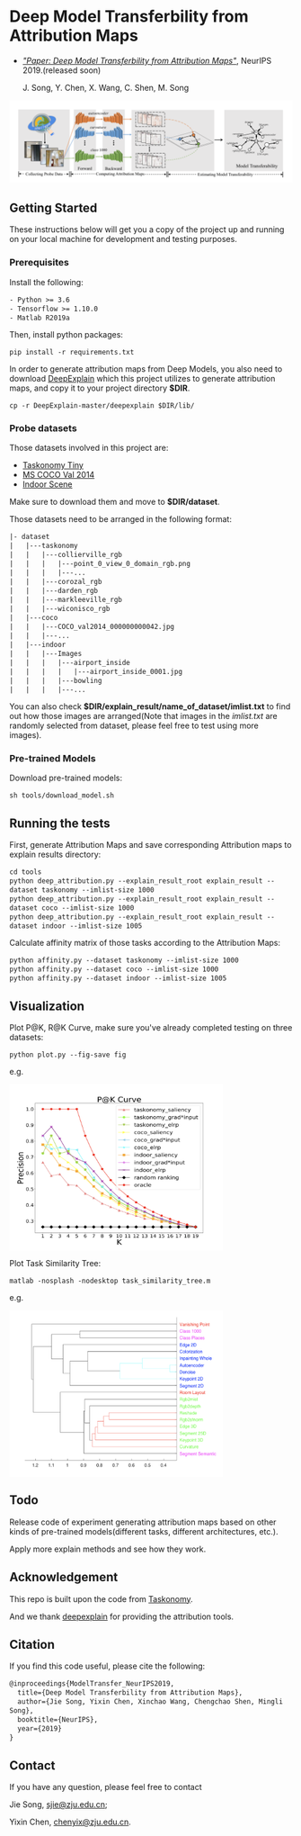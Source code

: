 # Deep Model Transferbility from Attribution Maps

- [*"Paper: Deep Model Transferbility from Attribution Maps"*](https:), NeurIPS 2019.(released soon)

  J. Song, Y. Chen, X. Wang, C. Shen, M. Song

![](demo/illus.png)

## Getting Started

These instructions below will get you a copy of the project up and running on your local machine for development and testing purposes.

### Prerequisites

Install the following:

```
- Python >= 3.6
- Tensorflow >= 1.10.0
- Matlab R2019a
```

Then, install python packages:

```
pip install -r requirements.txt
```

In order to generate attribution maps from Deep Models, you also need to download [DeepExplain](https://github.com/marcoancona/DeepExplain) which this project utilizes to generate attribution maps, and copy it to your project directory **$DIR**.

```
cp -r DeepExplain-master/deepexplain $DIR/lib/
```

### Probe datasets

Those datasets involved in this project are:

- [Taskonomy Tiny](https://github.com/StanfordVL/taskonomy/tree/master/data#downloading-the-dataset)
- [MS COCO Val 2014](http://images.cocodataset.org/zips/test2014.zip)
- [Indoor Scene](http://groups.csail.mit.edu/vision/LabelMe/NewImages/indoorCVPR_09.tar)

Make sure to download them and move to **$DIR/dataset**.

Those datasets need to be arranged in the following format:

```
|- dataset
|   |---taskonomy
|   |   |---collierville_rgb
|   |   |   |---point_0_view_0_domain_rgb.png
|   |   |   |---...
|   |   |---corozal_rgb
|   |   |---darden_rgb
|   |   |---markleeville_rgb
|   |   |---wiconisco_rgb
|   |---coco
|   |   |---COCO_val2014_000000000042.jpg
|   |   |---...
|   |---indoor
|   |   |---Images
|   |   |   |---airport_inside
|   |   |   |   |---airport_inside_0001.jpg
|   |   |   |---bowling
|   |   |   |---...
```

You can also check **$DIR/explain_result/name_of_dataset/imlist.txt** to find out how those images are arranged(Note that images in the *imlist.txt* are randomly selected from dataset, please feel free to test using more images).  

### Pre-trained Models

Download pre-trained models:

```
sh tools/download_model.sh
```

## Running the tests

First, generate Attribution Maps and save corresponding Attribution maps to explain results directory:

```
cd tools
python deep_attribution.py --explain_result_root explain_result --dataset taskonomy --imlist-size 1000
python deep_attribution.py --explain_result_root explain_result --dataset coco --imlist-size 1000
python deep_attribution.py --explain_result_root explain_result --dataset indoor --imlist-size 1005
```

Calculate affinity matrix of those tasks according to the Attribution Maps:

```
python affinity.py --dataset taskonomy --imlist-size 1000
python affinity.py --dataset coco --imlist-size 1000
python affinity.py --dataset indoor --imlist-size 1005
```

## Visualization

Plot P@K, R@K Curve, make sure you've already completed testing on three datasets:

```  
python plot.py --fig-save fig
```

e.g.

<img src="demo/precision.png" width="380" height="296" alt="图片名称" align=center>

Plot Task Similarity Tree:

```
matlab -nosplash -nodesktop task_similarity_tree.m
```

e.g.

<img src="demo/tree.png" width="380" height="296" alt="图片名称" align=center>

## Todo

Release code of experiment generating attribution maps based on other kinds of pre-trained models(different tasks, different architectures, etc.).

Apply more explain methods and see how they work.

## Acknowledgement

This repo is built upon the code from [Taskonomy](http://taskonomy.stanford.edu/).

And we thank [deepexplain](https://github.com/marcoancona/DeepExplain) for providing the attribution tools.

## Citation

If you find this code useful, please cite the following:

```
@inproceedings{ModelTransfer_NeurIPS2019,
  title={Deep Model Transferbility from Attribution Maps},
  author={Jie Song, Yixin Chen, Xinchao Wang, Chengchao Shen, Mingli Song},
  booktitle={NeurIPS},
  year={2019}
}
```

## Contact

If you have any question, please feel free to contact

Jie Song, sjie@zju.edu.cn; 

Yixin Chen, chenyix@zju.edu.cn.